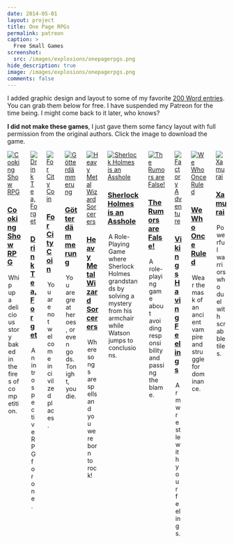 ```yaml
---
date: 2014-05-01
layout: project
title: One Page RPGs
permalink: patreon
caption: >
  Free Small Games
screenshot:
  src: /images/explosions/onepagerpgs.png
hide_description: true
image: /images/explosions/onepagerpgs.png
comments: false
---
```


I added graphic design and layout to some of my favorite [200 Word entries](https://200wordrpg.github.io/). You can grab them below for free. I have suspended my Patreon for the time being. I might come back to it later, who knows?

**I did not make these games**, I just gave them some fancy layout with full permission from the original authors. Click the image to download the game.

<div class="columns">
  <div class="column column-1-2">
    <article class="project-card">
      <a target="_blank" href="/files/Explosions/CookingShowRPG.pdf" class="no-hover no-print-link " tabindex="-1">
        <div class="project-card-img img sixteen-nine">
          <img src="/images/explosions/Cooking_Show.png" alt="Cooking Show RPG"
            sizes="(min-width: 90em) 22.5rem, (min-width: 54em) 19.5rem, (min-width: 42em) 17.5rem, 100vw">
        </div>
      </a>
      <h3 class="project-card-title">
        <a target="_blank" href="/files/Explosions/CookingShowRPG.pdf" class="flip-title">Cooking Show RPG</a>
      </h3>
      <legend class="project-card-text fine faded">Whip up a delicious story baked in the fires of competition.</legend>
    </article>
  </div>
  <div class="column column-1-2">
    <article class="project-card">
      <a target="_blank" href="/files/Explosions/DrinkTeaForget.pdf" class="no-hover no-print-link " tabindex="-1">
        <div class="project-card-img img sixteen-nine">
          <img src="/images/explosions/Drink_Tea_Forget.png" alt="Drink Tea, Forget"
            sizes="(min-width: 90em) 22.5rem, (min-width: 54em) 19.5rem, (min-width: 42em) 17.5rem, 100vw">
        </div>
      </a>
      <h3 class="project-card-title">
        <a target="_blank" href="/files/Explosions/DrinkTeaForget.pdf" class="flip-title">Drink Tea, Forget</a>
      </h3>
      <legend class="project-card-text fine faded">An introspective RPG for one.</legend>
    </article>
  </div>
  <div class="column column-1-2">
    <article class="project-card">
      <a target="_blank" href="/files/Explosions/ForCityCoin.pdf" class="no-hover no-print-link " tabindex="-1">
        <div class="project-card-img img sixteen-nine">
          <img src="/images/explosions/ForCityCoin.png" alt="For City Coin"
            sizes="(min-width: 90em) 22.5rem, (min-width: 54em) 19.5rem, (min-width: 42em) 17.5rem, 100vw">
        </div>
      </a>
      <h3 class="project-card-title">
        <a target="_blank" href="/files/Explosions/ForCityCoin.pdf" class="flip-title">For City Coin</a>
      </h3>
      <legend class="project-card-text fine faded">You are not welcome in civilzed places.</legend>
    </article>
  </div>
  <div class="column column-1-2">
    <article class="project-card">
      <a target="_blank" href="/files/Explosions/Götterdämmerung.pdf" class="no-hover no-print-link " tabindex="-1">
        <div class="project-card-img img sixteen-nine">
          <img src="/images/explosions/DeathBattle.png" alt="Götterdämmerung"
            sizes="(min-width: 90em) 22.5rem, (min-width: 54em) 19.5rem, (min-width: 42em) 17.5rem, 100vw">
        </div>
      </a>
      <h3 class="project-card-title">
        <a target="_blank" href="/files/Explosions/Götterdämmerung.pdf" class="flip-title">Götterdämmerung</a>
      </h3>
      <legend class="project-card-text fine faded">You are great heroes, or even gods. Tonight, you die.</legend>
    </article>
  </div>
  <div class="column column-1-2">
    <article class="project-card">
      <a target="_blank" href="/files/Explosions/HeavyMetalWizards.pdf" class="no-hover no-print-link " tabindex="-1">
        <div class="project-card-img img sixteen-nine">
          <img src="/images/explosions/wizards.png" alt="Heavy Metal Wizard Sorcerers"
            sizes="(min-width: 90em) 22.5rem, (min-width: 54em) 19.5rem, (min-width: 42em) 17.5rem, 100vw">
        </div>
      </a>
      <h3 class="project-card-title">
        <a target="_blank" href="/files/Explosions/HeavyMetalWizards.pdf" class="flip-title">Heavy Metal Wizard
          Sorcerers</a>
      </h3>
      <legend class="project-card-text fine faded">Where songs are spells and you were born to rock!</legend>
    </article>
  </div>
  <div class="column column-1-2">
    <article class="project-card">
      <a target="_blank" href="/files/Explosions/SherlockIsAnAsshole.pdf" class="no-hover no-print-link " tabindex="-1">
        <div class="project-card-img img sixteen-nine">
          <img src="/images/explosions/sherlock.png" alt="Sherlock Holmes is an Asshole"
            sizes="(min-width: 90em) 22.5rem, (min-width: 54em) 19.5rem, (min-width: 42em) 17.5rem, 100vw">
        </div>
      </a>
      <h3 class="project-card-title">
        <a target="_blank" href="/files/Explosions/SherlockIsAnAsshole.pdf" class="flip-title">Sherlock Holmes is an
          Asshole</a>
      </h3>
      <legend class="project-card-text fine faded">A Role-Playing Game where Sherlock Holmes grandstands by solving a
        mystery from his armchair while Watson jumps to conclusions.</legend>
    </article>
  </div>
  <div class="column column-1-2">
    <article class="project-card">
      <a target="_blank" href="/files/Explosions/RumorsAreFalse.pdf" class="no-hover no-print-link " tabindex="-1">
        <div class="project-card-img img sixteen-nine">
          <img src="/images/explosions/rumors.png" alt="The Rumors are False!"
            sizes="(min-width: 90em) 22.5rem, (min-width: 54em) 19.5rem, (min-width: 42em) 17.5rem, 100vw">
        </div>
      </a>
      <h3 class="project-card-title">
        <a target="_blank" href="/files/Explosions/RumorsAreFalse.pdf" class="flip-title">The Rumors are False!</a>
      </h3>
      <legend class="project-card-text fine faded">A role-playing game about avoiding responsibility and passing the
        blame.</legend>
    </article>
  </div>
  <div class="column column-1-2">
    <article class="project-card">
      <a target="_blank" href="/files/Explosions/VikingsHavingFeelings.pdf" class="no-hover no-print-link "
        tabindex="-1">
        <div class="project-card-img img sixteen-nine">
          <img src="/images/explosions/Feelings.jpg" alt="Factory Adventure"
            sizes="(min-width: 90em) 22.5rem, (min-width: 54em) 19.5rem, (min-width: 42em) 17.5rem, 100vw">
        </div>
      </a>
      <h3 class="project-card-title">
        <a target="_blank" href="/files/Explosions/VikingsHavingFeelings.pdf" class="flip-title">Vikings Having
          Feelings</a>
      </h3>
      <legend class="project-card-text fine faded">Arm wrestle with your feelings.</legend>
    </article>
  </div>
  <div class="column column-1-2">
    <article class="project-card">
      <a target="_blank" href="/files/Explosions/WeWhoOnceRuled.pdf" class="no-hover no-print-link " tabindex="-1">
        <div class="project-card-img img sixteen-nine">
          <img src="/images/explosions/WeWhoOnceRuled.png" alt="We Who Once Ruled"
            sizes="(min-width: 90em) 22.5rem, (min-width: 54em) 19.5rem, (min-width: 42em) 17.5rem, 100vw">
        </div>
      </a>
      <h3 class="project-card-title">
        <a target="_blank" href="/files/Explosions/WeWhoOnceRuled.pdf" class="flip-title">We Who Once Ruled</a>
      </h3>
      <legend class="project-card-text fine faded">Wear the mask of an ancient vampire and struggle for dominance.
      </legend>
    </article>
  </div>
  <div class="column column-1-2">
    <article class="project-card">
      <a target="_blank" href="/files/Explosions/Xamurai.pdf" class="no-hover no-print-link " tabindex="-1">
        <div class="project-card-img img sixteen-nine">
          <img src="/images/explosions/xamurai.png" alt="Xamurai"
            sizes="(min-width: 90em) 22.5rem, (min-width: 54em) 19.5rem, (min-width: 42em) 17.5rem, 100vw">
        </div>
      </a>
      <h3 class="project-card-title">
        <a target="_blank" href="/files/Explosions/Xamurai.pdf" class="flip-title">Xamurai</a>
      </h3>
      <legend class="project-card-text fine faded">Powerful warriors who duel with scrabble tiles.</legend>
    </article>
  </div>
</div>